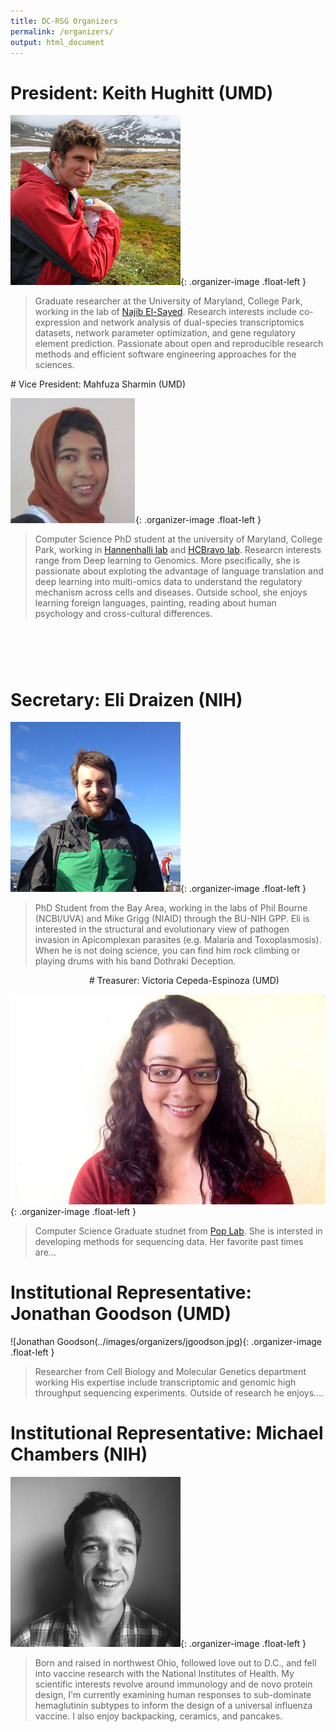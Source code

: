 ```yaml
---
title: DC-RSG Organizers
permalink: /organizers/
output: html_document
---
```


# President: Keith Hughitt (UMD)

![Keith Hughitt](../images/organizers/hughitt.jpg){: .organizer-image .float-left }


> Graduate researcher at the University of Maryland, College Park, working in the lab of [Najib El-Sayed](http://www.najibelsayed.org/research.aspx). Research interests include co-expression and network analysis of dual-species transcriptomics datasets, network parameter optimization, and gene regulatory element prediction. Passionate about open and reproducible research methods and efficient software engineering approaches for the sciences.


<dl>
</dl>
# Vice President: Mahfuza Sharmin (UMD)

![Mahfuza Sharmin](../images/organizers/sharmin.jpg){: .organizer-image .float-left }

> Computer Science PhD student at the university of Maryland, College Park, working in [Hannenhalli lab](http://www.cbcb.umd.edu/~sridhar/) and [HCBravo lab](http://www.hcbravo.org). Researcn interests range from Deep learning to Genomics. More psecifically, she is passionate about exploting the advantage of language translation and deep learning into multi-omics data to understand the regulatory mechanism across cells and diseases. Outside school, she enjoys learning foreign languages, painting, reading about human psychology and cross-cultural differences.


#                       
# Secretary: Eli Draizen (NIH)

![Eli Draizen](../images/organizers/draizen.jpg){: .organizer-image .float-left }

> PhD Student from the Bay Area, working in the labs of Phil Bourne (NCBI/UVA) and Mike Grigg (NIAID) through the BU-NIH GPP. Eli is interested in the structural and evolutionary view of pathogen invasion in Apicomplexan parasites (e.g. Malaria and Toxoplasmosis). When he is not doing science, you can find him rock climbing or playing drums with his band Dothraki Deception.


<dl>
</dl>                                  
# Treasurer: Victoria Cepeda-Espinoza (UMD)

![Victoria Cepada](../images/organizers/vicky.jpg){: .organizer-image .float-left }

> Computer Science Graduate studnet from [Pop Lab](http://www.cbcb.umd.edu/~mpop/). She is intersted in developing methods for sequencing data. Her favorite past times are...


#                                                                                        
# Institutional Representative: Jonathan Goodson (UMD)

![Jonathan Goodson(../images/organizers/jgoodson.jpg){: .organizer-image .float-left }

> Researcher from Cell Biology and Molecular Genetics department working His expertise include transcriptomic and genomic high throughput sequencing experiments. Outside of research he enjoys....


#                                                                                  
# Institutional Representative: Michael Chambers (NIH)

![Michael Chambers](../images/organizers/chambers.jpg){: .organizer-image .float-left }

> Born and raised in northwest Ohio, followed love out to D.C., and fell into
> vaccine research with the National Institutes of Health. My scientific
> interests revolve around immunology and de novo protein design, I'm currently
> examining human responses to sub-dominate hemaglutinin subtypes to inform the
> design of a universal influenza vaccine. I also enjoy backpacking, ceramics,
> and pancakes.

